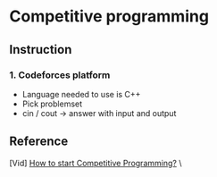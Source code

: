 # Competitive programming

## Instruction

### 1. Codeforces platform
- Language needed to use is C++
- Pick problemset
- cin / cout -> answer with input and output

## Reference
[Vid] [How to start Competitive Programming?](https://www.youtube.com/watch?v=xAeiXy8-9Y8&ab_channel=Errichto) \
